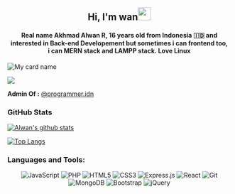<h2 align="center"> Hi, I'm wan<img src="https://github.com/TheDudeThatCode/TheDudeThatCode/blob/master/Assets/Hi.gif" width="29px"></h2>
<h4 align="center">
  Real name Akhmad Alwan R, 16 years old from Indonesia 🇮🇩 and <br> interested in Back-end Developement but sometimes i can frontend too, <br> i can MERN stack and LAMPP stack. <b>Love Linux</b>
</h4>

![My card name](https://cardivo.vercel.app/api?name=Wanrabbae&description=Hi,%20i%27m%20a%20back%20end%20developer%20and%20i%27m%2016%20y.o.%20Nice%20to%20meet%20you%20%F0%9F%91%8B&image=https://avatars.githubusercontent.com/u/71312587?v=4&backgroundColor=%23ecf0f1&instagram=programmer.idn&github=wanrabbae&twitter=Wan_&pattern=leaf&colorPattern=%23eaeaea)

![](https://visitor-badge.glitch.me/badge?page_id=wanrabbae)

**Admin Of :** [@programmer.idn](https://www.instagram.com/programmer.idn/)

### GitHub Stats
  [![Alwan's github stats](https://github-readme-stats.vercel.app/api?username=wanrabbae&show_icons=true&count_private=true&include_all_commits=true&theme=cobalt)](https://github.com/anuraghazra/github-readme-stats)

  [![Top Langs](https://github-readme-stats.vercel.app/api/top-langs/?username=wanrabbae&layout=compact&theme=cobalt)](https://github.com/anuraghazra/github-readme-stats)

### Languages and Tools:

<div align="center">
<img alt="JavaScript" src="https://img.shields.io/badge/javascript%20-%23323330.svg?&style=for-the-badge&logo=javascript&logoColor=%23F7DF1E"/>
<img alt="PHP" src="https://img.shields.io/badge/php%20-%23323330.svg?&style=for-the-badge&logo=php&logoColor=%white"/>
<!-- <img alt="Python" src="https://img.shields.io/badge/python%20-%2314354C.svg?&style=for-the-badge&logo=python&logoColor=white"/> -->
<img alt="HTML5" src="https://img.shields.io/badge/html5%20-%23E34F26.svg?&style=for-the-badge&logo=html5&logoColor=white"/>
<img alt="CSS3" src="https://img.shields.io/badge/css3%20-%231572B6.svg?&style=for-the-badge&logo=css3&logoColor=white"/>
<!-- <img alt="nodejs" src="https://img.shields.io/badge/node js%20-%23323330.svg?&style=for-the-badge&logo=nodejs&logoColor=white"/> -->
<img alt="Express.js" src="https://img.shields.io/badge/express.js%20-%23404d59.svg?&style=for-the-badge"/>
<img alt="React" src="https://img.shields.io/badge/react%20-%2320232a.svg?&style=for-the-badge&logo=react&logoColor=%2361DAFB"/>
<img alt="Git" src="https://img.shields.io/badge/git%20-%23F05033.svg?&style=for-the-badge&logo=git&logoColor=white"/>
<img alt="MongoDB" src ="https://img.shields.io/badge/MongoDB-%234ea94b.svg?&style=for-the-badge&logo=mongodb&logoColor=white"/>
<img alt="Bootstrap" src="https://img.shields.io/badge/bootstrap%20-%23563D7C.svg?&style=for-the-badge&logo=bootstrap&logoColor=white"/>
<img alt="jQuery" src="https://img.shields.io/badge/jquery%20-%230769AD.svg?&style=for-the-badge&logo=jquery&logoColor=white"/>
</div>

<br />

<!--
**wanrabbae/wanrabbae** is a ✨ _special_ ✨ repository because its `README.md` (this file) appears on your GitHub profile.

Here are some ideas to get you started:

- 🔭 I’m currently working on ...
- 🌱 I’m currently learning ...
- 👯 I’m looking to collaborate on ...
- 🤔 I’m looking for help with ...
- 💬 Ask me about ...
- 📫 How to reach me: ...
- 😄 Pronouns: ...
- ⚡ Fun fact: ...
-->
